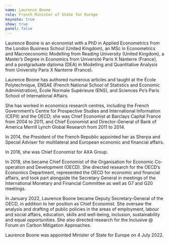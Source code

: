 ```yaml
---
name: Laurence Boone
role: French Minister of State for Europe
keynote: true
show: true
panel: false
---
```


Laurence Boone is an economist with a PhD in Applied Econometrics from the London Business School (United Kingdom), an MSc in Econometrics and Macroeconomic Modelling from Reading University (United Kingdom), a Master’s Degree in Economics from Université Paris X Nanterre (France), and a postgraduate diploma (DEA) in Modelling and Quantitative Analysis from University Paris X Nanterre (France).

Laurence Boone has authored numerous articles and taught at the École Polytechnique, ENSAE (French National School of Statistics and Economic Administration), École Normale Supérieure (ENS), and Sciences Po’s Paris School of International Affairs.

She has worked in economics research centres, including the French Government’s Centre for Prospective Studies and International Information (CEPII) and the OECD; she was Chief Economist at Barclays Capital France from 2004 to 2011, and Chief Economist and Director-General of Bank of America Merrill Lynch Global Research from 2011 to 2014.

In 2014, the President of the French Republic appointed her as Sherpa and Special Adviser for multilateral and European economic and financial affairs.

In 2016, she was Chief Economist for AXA Group.

In 2018, she became Chief Economist of the Organisation for Economic Co-operation and Development (OECD). She directed research for the OECD’s Economics Department, represented the OECD for economic and financial affairs, and took part alongside the Secretary General in meetings of the International Monetary and Financial Committee as well as G7 and G20 meetings.

In January 2022, Laurence Boone became Deputy Secretary-General of the OECD, in addition to her position as Chief Economist. She oversaw the analysis and drafting of public policies in the areas of employment, labour and social affairs, education, skills and well-being, inclusion, sustainability and equal opportunities. She also directed research for the Inclusive @ Forum on Carbon Mitigation Approaches.

Laurence Boone was appointed Minister of State for Europe on 4 July 2022.
